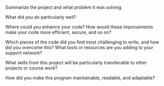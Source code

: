 Summarize the project and what problem it was solving.

What did you do particularly well?

Where could you enhance your code? How would these improvements make your code more efficient, secure, and so on?

Which pieces of the code did you find most challenging to write, and how did you overcome this? What tools or resources are you adding to your support network?

What skills from this project will be particularly transferable to other projects or course work?

How did you make this program maintainable, readable, and adaptable?
